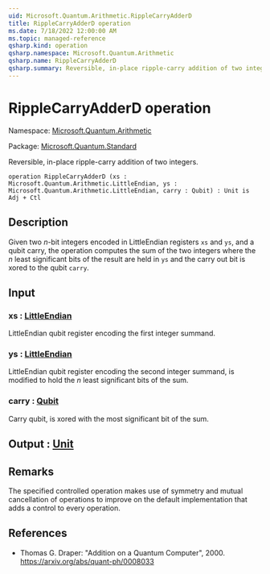 ```yaml
---
uid: Microsoft.Quantum.Arithmetic.RippleCarryAdderD
title: RippleCarryAdderD operation
ms.date: 7/18/2022 12:00:00 AM
ms.topic: managed-reference
qsharp.kind: operation
qsharp.namespace: Microsoft.Quantum.Arithmetic
qsharp.name: RippleCarryAdderD
qsharp.summary: Reversible, in-place ripple-carry addition of two integers.
---
```


# RippleCarryAdderD operation

Namespace: [Microsoft.Quantum.Arithmetic](xref:Microsoft.Quantum.Arithmetic)

Package: [Microsoft.Quantum.Standard](https://nuget.org/packages/Microsoft.Quantum.Standard)


Reversible, in-place ripple-carry addition of two integers.

```qsharp
operation RippleCarryAdderD (xs : Microsoft.Quantum.Arithmetic.LittleEndian, ys : Microsoft.Quantum.Arithmetic.LittleEndian, carry : Qubit) : Unit is Adj + Ctl
```


## Description

Given two $n$-bit integers encoded in LittleEndian registers `xs` and `ys`,and a qubit carry, the operation computes the sum of the two integerswhere the $n$ least significant bits of the result are held in `ys` andthe carry out bit is xored to the qubit `carry`.

## Input

### xs : [LittleEndian](xref:Microsoft.Quantum.Arithmetic.LittleEndian)

LittleEndian qubit register encoding the first integer summand.


### ys : [LittleEndian](xref:Microsoft.Quantum.Arithmetic.LittleEndian)

LittleEndian qubit register encoding the second integer summand, ismodified to hold the $n$ least significant bits of the sum.


### carry : [Qubit](xref:microsoft.quantum.qsharp.valueliterals#qubit-literals)

Carry qubit, is xored with the most significant bit of the sum.



## Output : [Unit](xref:microsoft.quantum.qsharp.valueliterals#unit-literal)



## Remarks

The specified controlled operation makes use of symmetry and mutualcancellation of operations to improve on the default implementationthat adds a control to every operation.

## References

- Thomas G. Draper: "Addition on a Quantum Computer", 2000.  https://arxiv.org/abs/quant-ph/0008033
